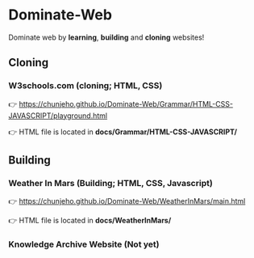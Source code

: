 # Dominate-Web
Dominate web by **learning**, **building** and **cloning** websites!

## Cloning

### W3schools.com (cloning; HTML, CSS)
👉 https://chunjeho.github.io/Dominate-Web/Grammar/HTML-CSS-JAVASCRIPT/playground.html

👉 HTML file is located in **docs/Grammar/HTML-CSS-JAVASCRIPT/**

## Building

### Weather In Mars (Building; HTML, CSS, Javascript)
👉 https://chunjeho.github.io/Dominate-Web/WeatherInMars/main.html

👉 HTML file is located in **docs/WeatherInMars/**

### Knowledge Archive Website (Not yet)
